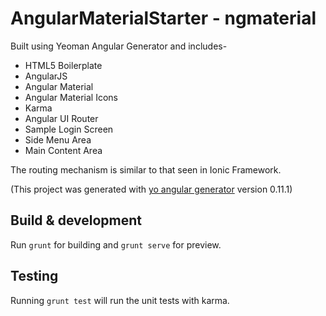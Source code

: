 # AngularMaterialStarter - ngmaterial

Built using Yeoman Angular Generator and includes-

* HTML5 Boilerplate
* AngularJS
* Angular Material
* Angular Material Icons
* Karma
* Angular UI Router
* Sample Login Screen
* Side Menu Area
* Main Content Area

The routing mechanism is similar to that seen in Ionic Framework.

(This project was generated with [yo angular generator](https://github.com/yeoman/generator-angular)
version 0.11.1)

## Build & development

Run `grunt` for building and `grunt serve` for preview.

## Testing

Running `grunt test` will run the unit tests with karma.


